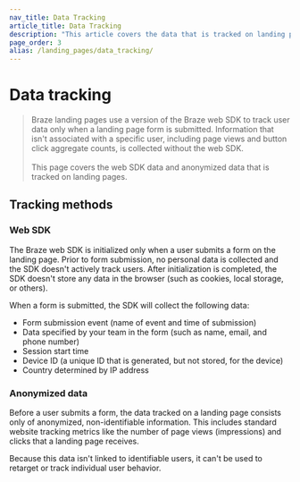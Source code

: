 ```yaml
---
nav_title: Data Tracking
article_title: Data Tracking
description: "This article covers the data that is tracked on landing pages."
page_order: 3
alias: /landing_pages/data_tracking/
---
```


# Data tracking

> Braze landing pages use a version of the Braze web SDK to track user data only when a landing page form is submitted. Information that isn't associated with a specific user, including page views and button click aggregate counts, is collected without the web SDK.<br><br>This page covers the web SDK data and anonymized data that is tracked on landing pages.

## Tracking methods

### Web SDK

The Braze web SDK is initialized only when a user submits a form on the landing page. Prior to form submission, no personal data is collected and the SDK doesn't actively track users. After initialization is completed, the SDK doesn't store any data in the browser (such as cookies, local storage, or others).

When a form is submitted, the SDK will collect the following data:

- Form submission event (name of event and time of submission)
- Data specified by your team in the form (such as name, email, and phone number)
- Session start time
- Device ID (a unique ID that is generated, but not stored, for the device)
- Country determined by IP address

### Anonymized data

Before a user submits a form, the data tracked on a landing page consists only of anonymized, non-identifiable information. This includes standard website tracking metrics like the number of page views (impressions) and clicks that a landing page receives.

Because this data isn't linked to identifiable users, it can't be used to retarget or track individual user behavior.